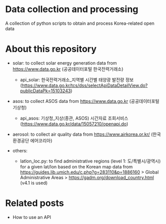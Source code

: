 # Data collection and processing 

A collection of python scripts to obtain and process Korea-related open data

# About this repository

* solar: to collect solar energy generation data from https://www.data.go.kr (공공데이터포털 한국전력거래소)
  - api_solar: 한국전력거래소_지역별 시간별 태양광 발전량 정보 (https://www.data.go.kr/tcs/dss/selectApiDataDetailView.do?publicDataPk=15103243) 
* asos: to collect ASOS data from https://www.data.go.kr (공공데이터포털 기상청)
  - api_asos: 기상청_지상(종관, ASOS) 시간자료 조회서비스 (https://www.data.go.kr/data/15057210/openapi.do)
* aerosol: to collect air quality data from https://www.airkorea.or.kr/ (한국환경공단 에어코리아)
* others:

  - latlon_loc.py: to find administrative regions (level 1: 도/특별시/광역시) for a given lat/lon based on the Korean map data from https://guides.lib.umich.edu/c.php?g=283110&p=1886160 > Global Administrative Areas > https://gadm.org/download_country.html (v4.1 is used)

# Related posts
* How to use an API
